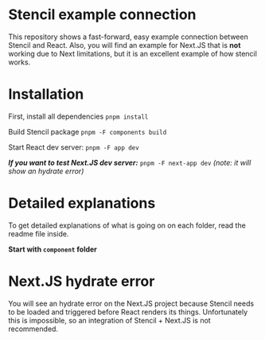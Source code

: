 # Stencil example connection
This repository shows a fast-forward, easy example connection between Stencil and React. 
Also, you will find an example for Next.JS that is **not** working due to Next limitations, but it is an excellent example of how stencil works.
# Installation
First, install all dependencies
`pnpm install`

Build Stencil package
`pnpm -F components build`

Start React dev server:
`pnpm -F app dev`

***If you want to test Next.JS dev server:***
`pnpm -F next-app dev`
*(note: it will show an hydrate error)*

# Detailed explanations
To get detailed explanations of what is going on on each folder, read the readme file inside.

**Start with `component` folder**

# Next.JS hydrate error
You will see an hydrate error on the Next.JS project because Stencil needs to be loaded and triggered before React renders its things. Unfortunately this is impossible, so an integration of Stencil + Next.JS is not recommended.
